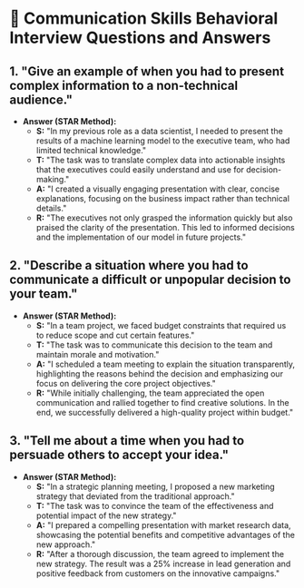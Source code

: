 # 🌟 Communication Skills Behavioral Interview Questions and Answers

## 1. "Give an example of when you had to present complex information to a non-technical audience."

   - **Answer (STAR Method):**
     - **S:** "In my previous role as a data scientist, I needed to present the results of a machine learning model to the executive team, who had limited technical knowledge."
     - **T:** "The task was to translate complex data into actionable insights that the executives could easily understand and use for decision-making."
     - **A:** "I created a visually engaging presentation with clear, concise explanations, focusing on the business impact rather than technical details."
     - **R:** "The executives not only grasped the information quickly but also praised the clarity of the presentation. This led to informed decisions and the implementation of our model in future projects."

## 2. "Describe a situation where you had to communicate a difficult or unpopular decision to your team."

   - **Answer (STAR Method):**
     - **S:** "In a team project, we faced budget constraints that required us to reduce scope and cut certain features."
     - **T:** "The task was to communicate this decision to the team and maintain morale and motivation."
     - **A:** "I scheduled a team meeting to explain the situation transparently, highlighting the reasons behind the decision and emphasizing our focus on delivering the core project objectives."
     - **R:** "While initially challenging, the team appreciated the open communication and rallied together to find creative solutions. In the end, we successfully delivered a high-quality project within budget."

## 3. "Tell me about a time when you had to persuade others to accept your idea."

   - **Answer (STAR Method):**
     - **S:** "In a strategic planning meeting, I proposed a new marketing strategy that deviated from the traditional approach."
     - **T:** "The task was to convince the team of the effectiveness and potential impact of the new strategy."
     - **A:** "I prepared a compelling presentation with market research data, showcasing the potential benefits and competitive advantages of the new approach."
     - **R:** "After a thorough discussion, the team agreed to implement the new strategy. The result was a 25% increase in lead generation and positive feedback from customers on the innovative campaigns."

